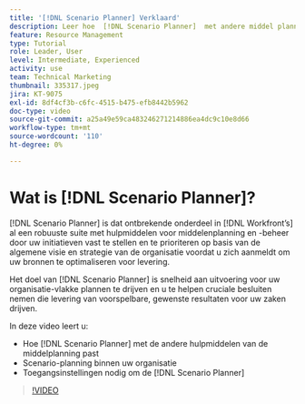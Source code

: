 ```yaml
---
title: '[!DNL Scenario Planner] Verklaard'
description: Leer hoe  [!DNL Scenario Planner]  met andere middel planningshulpmiddelen past. Dan leer hoe te opstelling  [!DNL Scenario Planner].
feature: Resource Management
type: Tutorial
role: Leader, User
level: Intermediate, Experienced
activity: use
team: Technical Marketing
thumbnail: 335317.jpeg
jira: KT-9075
exl-id: 8df4cf3b-c6fc-4515-b475-efb8442b5962
doc-type: video
source-git-commit: a25a49e59ca483246271214886ea4dc9c10e8d66
workflow-type: tm+mt
source-wordcount: '110'
ht-degree: 0%

---
```


# Wat is [!DNL Scenario Planner]?

[!DNL Scenario Planner] is dat ontbrekende onderdeel in [!DNL Workfront’s] al een robuuste suite met hulpmiddelen voor middelenplanning en -beheer door uw initiatieven vast te stellen en te prioriteren op basis van de algemene visie en strategie van de organisatie voordat u zich aanmeldt om uw bronnen te optimaliseren voor levering.

Het doel van [!DNL Scenario Planner] is snelheid aan uitvoering voor uw organisatie-vlakke plannen te drijven en u te helpen cruciale besluiten nemen die levering van voorspelbare, gewenste resultaten voor uw zaken drijven.

In deze video leert u:

* Hoe [!DNL Scenario Planner] met de andere hulpmiddelen van de middelplanning past
* Scenario-planning binnen uw organisatie
* Toegangsinstellingen nodig om de [!DNL Scenario Planner]

>[!VIDEO](https://video.tv.adobe.com/v/335317/?quality=12&learn=on)
